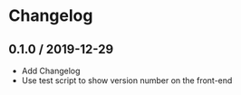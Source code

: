 # Changelog

## 0.1.0 / 2019-12-29

* Add Changelog
* Use test script to show version number on the front-end
